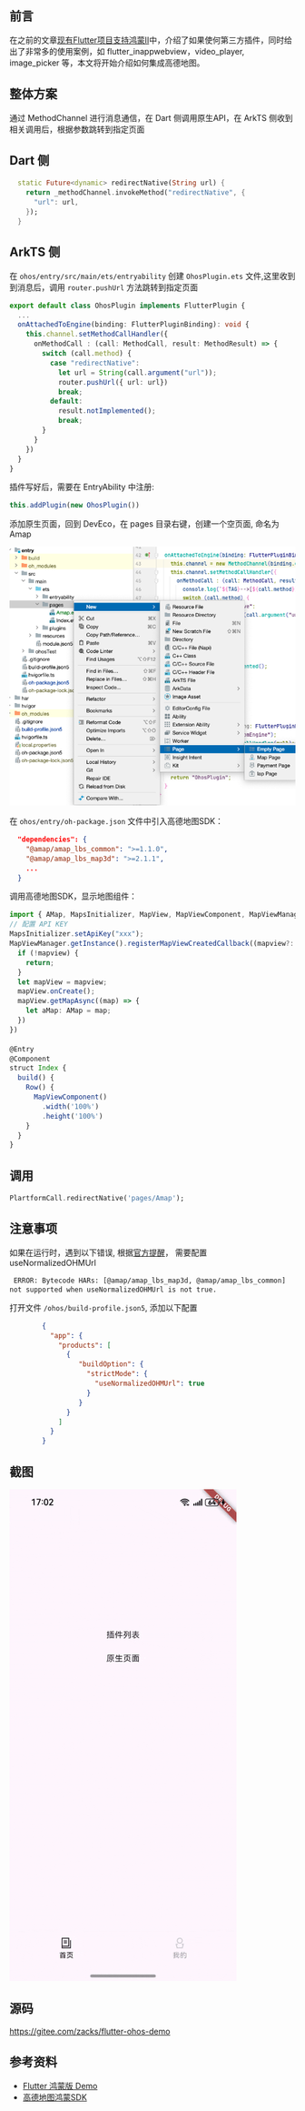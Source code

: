 ## 前言

在之前的文章[现有Flutter项目支持鸿蒙II](https://gitee.com/zacks/flutter-ohos-demo)中，介绍了如果使何第三方插件，同时给出了非常多的使用案例，如
flutter_inappwebview，video_player, image_picker 等，本文将开始介绍如何集成高德地图。

## 整体方案

通过 MethodChannel 进行消息通信，在 Dart 侧调用原生API，在 ArkTS 侧收到相关调用后，根据参数跳转到指定页面

## Dart 侧

```dart
  static Future<dynamic> redirectNative(String url) {
    return _methodChannel.invokeMethod("redirectNative", {
      "url": url,
    });
  }
```

## ArkTS 侧

在 `ohos/entry/src/main/ets/entryability` 创建 `OhosPlugin.ets` 文件,这里收到到消息后，调用 `router.pushUrl` 方法跳转到指定页面

```ts
export default class OhosPlugin implements FlutterPlugin {
  ...
  onAttachedToEngine(binding: FlutterPluginBinding): void {
    this.channel.setMethodCallHandler({
      onMethodCall : (call: MethodCall, result: MethodResult) => {
        switch (call.method) {
          case "redirectNative":
            let url = String(call.argument("url"));
            router.pushUrl({ url: url})
            break;
          default:
            result.notImplemented();
            break;
        }
      }
    })
  }
}
```

插件写好后，需要在 EntryAbility 中注册:

```ts
this.addPlugin(new OhosPlugin())
```

添加原生页面，回到 DevEco，在 pages 目录右键，创建一个空页面, 命名为 Amap

![alt text](figures/19-new-page.png)


在 `ohos/entry/oh-package.json` 文件中引入高德地图SDK：
```json
  "dependencies": {
    "@amap/amap_lbs_common": ">=1.1.0",
    "@amap/amap_lbs_map3d": ">=2.1.1",
    ...
  }
```

调用高德地图SDK，显示地图组件：

```ts
import { AMap, MapsInitializer, MapView, MapViewComponent, MapViewManager, } from '@amap/amap_lbs_map3d';
// 配置 API KEY
MapsInitializer.setApiKey("xxx");
MapViewManager.getInstance().registerMapViewCreatedCallback((mapview?: MapView, mapViewName?: string) => {
  if (!mapview) {
    return;
  }
  let mapView = mapview;
  mapView.onCreate();
  mapView.getMapAsync((map) => {
    let aMap: AMap = map;
  })
})

@Entry
@Component
struct Index {
  build() {
    Row() {
      MapViewComponent()
        .width('100%')
        .height('100%')
    }
  }
}
```

## 调用

```dart
PlartformCall.redirectNative('pages/Amap');
```

## 注意事项

如果在运行时，遇到以下错误, 根据[官方提醒](https://developer.huawei.com/consumer/cn/doc/harmonyos-guides-V5/ide-hvigor-build-har-V5#section179161312181613
)， 需要配置 useNormalizedOHMUrl

```
 ERROR: Bytecode HARs: [@amap/amap_lbs_map3d, @amap/amap_lbs_common] not supported when useNormalizedOHMUrl is not true.
```

打开文件 `/ohos/build-profile.json5`, 添加以下配置

```json
 		{
 		  "app": {
 		    "products": [
 		      {
 		         "buildOption": {
 		           "strictMode": {
		             "useNormalizedOHMUrl": true
 		           }
 		         }
 		      }
 		    ]
 		  }
 		}
```

## 截图

![alt text](./figures/19-redirect-native.gif)

## 源码

https://gitee.com/zacks/flutter-ohos-demo

## 参考资料

- [Flutter 鸿蒙版 Demo](https://gitee.com/zacks/flutter-ohos-demo)
- [高德地图鸿蒙SDK](https://lbs.amap.com/api/harmonyosnext-map3d-sdk/guide/create-map/show-map)